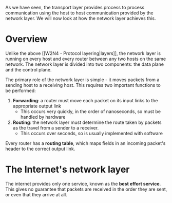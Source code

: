 As we have seen, the transport layer provides process to process communication using the host to host communication provided by the network layer. We will now look at how the network layer achieves this.
# Overview
Unlike the above [[W2N4 - Protocol layering|layers]], the network layer is running on every host and every router between any two hosts on the same network. The network layer is divided into two components: the data plane and the control plane.

The primary role of the network layer is simple - it moves packets from a sending host to a receiving host. This requires two important functions to be performed:
1. **Forwarding**: a router must move each packet on its input links to the appropriate output link
	- This occurs very quickly, in the order of nanoseconds, so must be handled by hardware
2. **Routing**: the network layer must determine the route taken by packets as the travel from a sender to a receiver.
	- This occurs over seconds, so is usually implemented with software

Every router has a **routing table**, which maps fields in an incoming packet's header to the correct output link.
# The Internet's network layer
The internet provides only one service, known as the **best effort service**. This gives no guarantee that packets are received in the order they are sent, or even that they arrive at all.